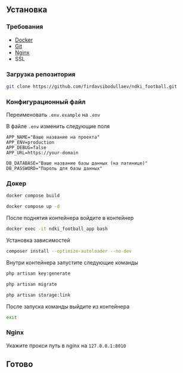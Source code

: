 ## Установка

### Требования

- [Docker](https://www.docker.com)
- [Git](https://git-scm.com/downloads)
- [Nginx](https://www.nginx.com)
- SSL

### Загрузка репозитория

```bash
git clone https://github.com/firdavsibodullaev/ndki_football.git
```

### Конфигурационный файл

Переименовать `.env.example` на `.env`

В файле `.env` изменить следующие поля

```dotenv
APP_NAME="Ваше название на проекта"
APP_ENV=production
APP_DEBUG=false
APP_URL=https://your-domain

DB_DATABASE="Ваше название базы данных (на латинице)"
DB_PASSWORD="Пароль для базы данных"
```

### Докер

```bash
docker compose build
```

```bash
docker compose up -d
```

После поднятия контейнера войдите в контейнер

```bash
docker exec -it ndki_football_app bash
```

Установка зависимостей

```bash
composer install --optimize-autoloader --no-dev
```

Внутри контейнера запустите следующие команды

```bash
php artisan key:generate
```

```bash
php artisan migrate
```

```bash
php artisan storage:link
```

После запуска команды выйдите из контейнера

```bash
exit
```

### Nginx

Укажите прокси путь в nginx на `127.0.0.1:8010`

## Готово
